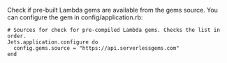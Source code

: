 Check if pre-built Lambda gems are available from the gems source. You can configure the gem in config/application.rb:

    # Sources for check for pre-compiled Lambda gems. Checks the list in order.
    Jets.application.configure do
      config.gems.source = "https://api.serverlessgems.com"
    end
